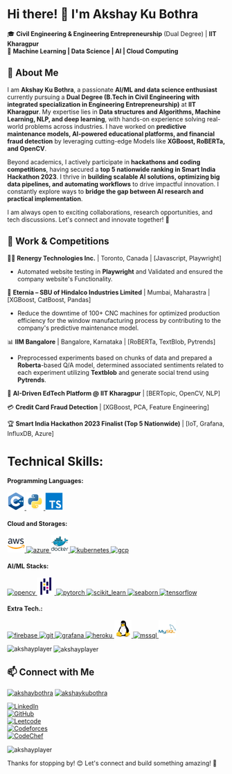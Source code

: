 # Hi there! 👋 I'm Akshay Ku Bothra  

🎓 **Civil Engineering & Engineering Entrepreneurship** (Dual Degree) | **IIT Kharagpur**  
📍 **Machine Learning | Data Science | AI | Cloud Computing**  

## 🚀 About Me  
I am **Akshay Ku Bothra**, a passionate **AI/ML and data science enthusiast** currently pursuing a **Dual Degree (B.Tech in Civil Engineering with integrated specialization in Engineering Entrepreneurship)** at **IIT Kharagpur**. My expertise lies in **Data structures and Algorithms, Machine Learning, NLP, and deep learning**, with hands-on experience solving real-world problems across industries. I have worked on **predictive maintenance models, AI-powered educational platforms, and financial fraud detection** by leveraging cutting-edge Models like **XGBoost, RoBERTa, and OpenCV**.  

Beyond academics, I actively participate in **hackathons and coding competitions**, having secured a **top 5 nationwide ranking in Smart India Hackathon 2023**. I thrive in **building scalable AI solutions, optimizing big data pipelines, and automating workflows** to drive impactful innovation. I constantly explore ways to **bridge the gap between AI research and practical implementation**.  

I am always open to exciting collaborations, research opportunities, and tech discussions. Let's connect and innovate together! 🚀   

## 💼 Work & Competitions 
👨‍💻 **Renergy Technologies Inc.** | Toronto, Canada | [Javascript, Playwright]
- Automated website testing in **Playwright** and Validated and ensured the company website's Functionality.
  
🚀 **Eternia – SBU of Hindalco Industries Limited** | Mumbai, Maharastra | [XGBoost, CatBoost, Pandas]  
- Reduce the downtime of 100+ CNC machines for optimized production efficiency for the window manufacturing process by contributing to the company's predictive maintenance model.

📊 **IIM Bangalore** | Bangalore, Karnataka | [RoBERTa, TextBlob, Pytrends]  
- Preprocessed experiments based on chunks of data and prepared a **Roberta**-based Q/A model, determined associated sentiments related to each experiment utilizing **Textblob** and generate social trend using **Pytrends**.
  
🤖 **AI-Driven EdTech Platform @ IIT Kharagpur** | [BERTopic, OpenCV, NLP]

💳 **Credit Card Fraud Detection** | [XGBoost, PCA, Feature Engineering]

🏆 **Smart India Hackathon 2023 Finalist (Top 5 Nationwide)** | [IoT, Grafana, InfluxDB, Azure]



<h1 align="left">Technical Skills:</h1>
<h4 align="left">Programming Languages:</h4>
<p align="left"> <a href="https://www.w3schools.com/cpp/" target="_blank" rel="noreferrer"> <img src="https://raw.githubusercontent.com/devicons/devicon/master/icons/cplusplus/cplusplus-original.svg" alt="cplusplus" width="40" height="40"/> </a> 
<a href="https://www.python.org" target="_blank" rel="noreferrer"> <img src="https://raw.githubusercontent.com/devicons/devicon/master/icons/python/python-original.svg" alt="python" width="40" height="40"/> </a>
<a href="https://www.typescriptlang.org/" target="_blank" rel="noreferrer"> <img src="https://raw.githubusercontent.com/devicons/devicon/master/icons/typescript/typescript-original.svg" alt="typescript" width="40" height="40"/> </a> </p>

<h4 align="left">Cloud and Storages:</h4>
<a href="https://aws.amazon.com" target="_blank" rel="noreferrer"> <img src="https://raw.githubusercontent.com/devicons/devicon/master/icons/amazonwebservices/amazonwebservices-original-wordmark.svg" alt="aws" width="40" height="40"/> </a> <a href="https://azure.microsoft.com/en-in/" target="_blank" rel="noreferrer"> <img src="https://www.vectorlogo.zone/logos/microsoft_azure/microsoft_azure-icon.svg" alt="azure" width="40" height="40"/> </a>
<a href="https://www.docker.com/" target="_blank" rel="noreferrer"> <img src="https://raw.githubusercontent.com/devicons/devicon/master/icons/docker/docker-original-wordmark.svg" alt="docker" width="40" height="40"/> </a>
<a href="https://kubernetes.io" target="_blank" rel="noreferrer"> <img src="https://www.vectorlogo.zone/logos/kubernetes/kubernetes-icon.svg" alt="kubernetes" width="40" height="40"/> </a>
<a href="https://cloud.google.com" target="_blank" rel="noreferrer"> <img src="https://www.vectorlogo.zone/logos/google_cloud/google_cloud-icon.svg" alt="gcp" width="40" height="40"/> </a> 

<h4 align="left">AI/ML Stacks:</h4>
<a href="https://opencv.org/" target="_blank" rel="noreferrer"> <img src="https://www.vectorlogo.zone/logos/opencv/opencv-icon.svg" alt="opencv" width="40" height="40"/> </a> 
<a href="https://pandas.pydata.org/" target="_blank" rel="noreferrer"> <img src="https://raw.githubusercontent.com/devicons/devicon/2ae2a900d2f041da66e950e4d48052658d850630/icons/pandas/pandas-original.svg" alt="pandas" width="40" height="40"/> </a> 
<a href="https://pytorch.org/" target="_blank" rel="noreferrer"> <img src="https://www.vectorlogo.zone/logos/pytorch/pytorch-icon.svg" alt="pytorch" width="40" height="40"/> </a> 
<a href="https://scikit-learn.org/" target="_blank" rel="noreferrer"> <img src="https://upload.wikimedia.org/wikipedia/commons/0/05/Scikit_learn_logo_small.svg" alt="scikit_learn" width="40" height="40"/> </a> 
<a href="https://seaborn.pydata.org/" target="_blank" rel="noreferrer"> <img src="https://seaborn.pydata.org/_images/logo-mark-lightbg.svg" alt="seaborn" width="40" height="40"/> </a> 
<a href="https://www.tensorflow.org" target="_blank" rel="noreferrer"> <img src="https://www.vectorlogo.zone/logos/tensorflow/tensorflow-icon.svg" alt="tensorflow" width="40" height="40"/> </a> 

<h4 align="left">Extra Tech.:</h4>
<a href="https://firebase.google.com/" target="_blank" rel="noreferrer"> <img src="https://www.vectorlogo.zone/logos/firebase/firebase-icon.svg" alt="firebase" width="40" height="40"/> </a> 
<a href="https://git-scm.com/" target="_blank" rel="noreferrer"> <img src="https://www.vectorlogo.zone/logos/git-scm/git-scm-icon.svg" alt="git" width="40" height="40"/> </a> 
<a href="https://grafana.com" target="_blank" rel="noreferrer"> <img src="https://www.vectorlogo.zone/logos/grafana/grafana-icon.svg" alt="grafana" width="40" height="40"/> </a> 
<a href="https://heroku.com" target="_blank" rel="noreferrer"> <img src="https://www.vectorlogo.zone/logos/heroku/heroku-icon.svg" alt="heroku" width="40" height="40"/> </a> 
<a href="https://www.linux.org/" target="_blank" rel="noreferrer"> <img src="https://raw.githubusercontent.com/devicons/devicon/master/icons/linux/linux-original.svg" alt="linux" width="40" height="40"/> </a> 
<a href="https://www.microsoft.com/en-us/sql-server" target="_blank" rel="noreferrer"> <img src="https://www.svgrepo.com/show/303229/microsoft-sql-server-logo.svg" alt="mssql" width="40" height="40"/> </a> 
<a href="https://www.mysql.com/" target="_blank" rel="noreferrer"> <img src="https://raw.githubusercontent.com/devicons/devicon/master/icons/mysql/mysql-original-wordmark.svg" alt="mysql" width="40" height="40"/> </a> 

  

<p><img align="left" src="https://github-readme-stats.vercel.app/api/top-langs?username=akshayplayer&show_icons=true&locale=en&layout=compact" alt="akshayplayer" /></p>

<p>&nbsp;<img align="center" src="https://github-readme-stats.vercel.app/api?username=akshayplayer&show_icons=true&locale=en" alt="akshayplayer" /></p>

## 📫 Connect with Me  

<p align="left">
<!-- <a href="https://linkedin.com/in/akshay-ku-bothra-1136861bb" target="blank"><img align="center" src="https://raw.githubusercontent.com/rahuldkjain/github-profile-readme-generator/master/src/images/icons/Social/linked-in-alt.svg" alt="akshay-ku-bothra-1136861bb" height="30" width="40" /></a> -->
<a href="https://kaggle.com/akshaybothra" target="blank"><img align="center" src="https://raw.githubusercontent.com/rahuldkjain/github-profile-readme-generator/master/src/images/icons/Social/kaggle.svg" alt="akshaybothra" height="30" width="40" /></a>
<!-- <a href="https://codeforces.com/profile/akshayku.bothra" target="blank"><img align="center" src="https://raw.githubusercontent.com/rahuldkjain/github-profile-readme-generator/master/src/images/icons/Social/codeforces.svg" alt="akshayku.bothra" height="30" width="40" /></a> -->
<!-- <a href="https://www.leetcode.com/user3885in" target="blank"><img align="center" src="https://raw.githubusercontent.com/rahuldkjain/github-profile-readme-generator/master/src/images/icons/Social/leet-code.svg" alt="user3885in" height="30" width="40" /></a> -->
<a href="https://auth.geeksforgeeks.org/user/akshaykubothra" target="blank"><img align="center" src="https://raw.githubusercontent.com/rahuldkjain/github-profile-readme-generator/master/src/images/icons/Social/geeks-for-geeks.svg" alt="akshaykubothra" height="30" width="40" /></a>
</p>

[![LinkedIn](https://img.shields.io/badge/-LinkedIn-blue?style=flat&logo=linkedin&logoColor=white)](https://www.linkedin.com/in/akshay-ku-bothra-1136861bb/)  
[![GitHub](https://img.shields.io/badge/-GitHub-black?style=flat&logo=github)](https://github.com/Akshayplayer)  
[![Leetcode](https://img.shields.io/badge/-Leetcode-orange?style=flat&logo=leetcode)](https://leetcode.com/u/user3885IN/)  
[![Codeforces](https://img.shields.io/badge/-Codeforces-blue?style=flat&logo=codeforces)](https://codeforces.com/profile/akshayku.bothra)  
[![CodeChef](https://img.shields.io/badge/-CodeChef-brown?style=flat&logo=codechef)](https://www.codechef.com/users/akshaykubothra)  

<p><img align="center" src="https://github-readme-streak-stats.herokuapp.com/?user=akshayplayer&" alt="akshayplayer" /></p>Thanks for stopping by! 😊 Let's connect and build something amazing! 🚀
